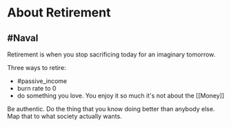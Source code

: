 # About Retirement
## #Naval
Retirement is when you stop sacrificing today for an imaginary tomorrow.

Three ways to retire:
- #passive_income
- burn rate to 0
- do something you love. You enjoy it so much it's not about the [[Money]]

Be authentic. Do the thing that you know doing better than anybody else. Map that to what society actually wants.
